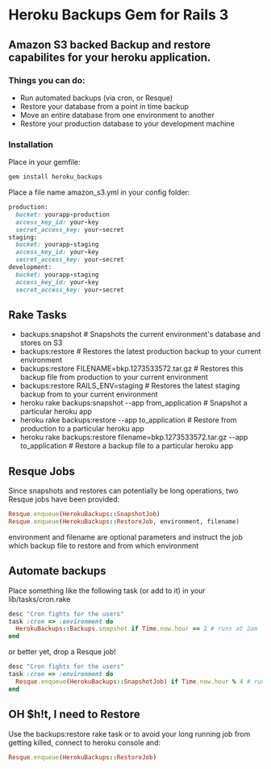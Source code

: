 # Heroku Backups Gem for Rails 3
## Amazon S3 backed Backup and restore capabilites for your heroku application.

### Things you can do:
* Run automated backups (via cron, or Resque)
* Restore your database from a point in time backup
* Move an entire database from one environment to another
* Restore your production database to your development machine

### Installation
Place in your gemfile:
```ruby
gem install heroku_backups
```
Place a file name amazon_s3.yml in your config folder:
```ruby
production:
  bucket: yourapp-production
  access_key_id: your-key
  secret_access_key: your-secret
staging:
  bucket: yourapp-staging
  access_key_id: your-key
  secret_access_key: your-secret
development:
  bucket: yourapp-staging
  access_key_id: your-key
  secret_access_key: your-secret
```

## Rake Tasks
* backups:snapshot # Snapshots the current environment's database and stores on S3
* backups:restore  # Restores the latest production backup to your current environment
* backups:restore FILENAME=bkp.1273533572.tar.gz # Restores this backup file from production to your current environment
* backups:restore RAILS_ENV=staging # Restores the latest staging backup from to your current environment
* heroku rake backups:snapshot --app from_application # Snapshot a particular heroku app
* heroku rake backups:restore --app to_application # Restore from production to a particular heroku app
* heroku rake backups:restore filename=bkp.1273533572.tar.gz --app to_application # Restore a backup file to a particular heroku app

## Resque Jobs
Since snapshots and restores can potentially be long operations, two Resque jobs have been provided:
```ruby
Resque.enqueue(HerokuBackups::SnapshotJob)
Resque.enqueue(HerokuBackups::RestoreJob, environment, filename)
```
environment and filename are optional parameters and instruct the job which backup file to restore and from which environment

## Automate backups
Place something like the following task (or add to it) in your lib/tasks/cron.rake
```ruby
desc "Cron fights for the users"
task :cron => :environment do
  HerokuBackups::Backups.snapshot if Time.now.hour == 2 # runs at 2am
end
```
or better yet, drop a Resque job!
```ruby
desc "Cron fights for the users"
task :cron => :environment do
  Resque.enqueue(HerokuBackups::SnapshotJob) if Time.now.hour % 4 # runs every 4 hours
end
```

## OH $h!t, I need to Restore
Use the backups:restore rake task or to avoid your long running job from getting killed, connect to heroku console and:
```ruby
Resque.enqueue(HerokuBackups::RestoreJob)
```